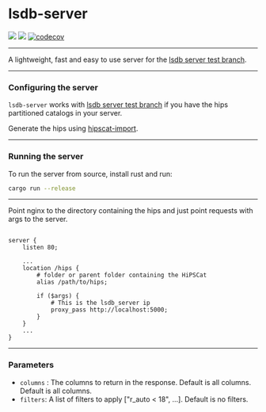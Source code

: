 # lsdb-server

![](https://github.com/schwarzam/lsdb-server/actions/workflows/build.yml/badge.svg)
![](https://github.com/schwarzam/lsdb-server/actions/workflows/codecov.yml/badge.svg)
[![codecov](https://codecov.io/gh/Schwarzam/lsdb-server/graph/badge.svg?token=WFB32324PK)](https://codecov.io/gh/Schwarzam/lsdb-server)

---

A lightweight, fast and easy to use server for the [lsdb server test branch](https://github.com/Schwarzam/lsdb/tree/server-test).

---

### Configuring the server

`lsdb-server` works with [lsdb server test branch](https://github.com/Schwarzam/lsdb/tree/server-test) if you have the hips partitioned catalogs in your server. 

Generate the hips using [hipscat-import](https://lsdb.readthedocs.io/en/latest/tutorials/import_catalogs.html). 

---

### Running the server

To run the server from source, install rust and run:

```bash
cargo run --release
```

---

Point nginx to the directory containing the hips and just point requests with args to the server.

```nginx

server {
    listen 80;

    ...
    location /hips {
        # folder or parent folder containing the HiPSCat
        alias /path/to/hips;

        if ($args) {
            # This is the lsdb_server ip
            proxy_pass http://localhost:5000; 
        }
    }
    ...
}

```
---

### Parameters

- `columns` : The columns to return in the response. Default is all columns. Default is all columns.
- `filters`: A list of filters to apply ["r_auto < 18", ...]. Default is no filters.
